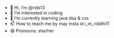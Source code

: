 - 👋 Hi, I’m @rids13
- 👀 I’m interested in coding 
- 🌱 I’m currently learning java dsa & css
- 📫 How to reach me by may insta id i_m_riddhi11
- 😄 Pronouns: she/her

<!---
rids13/rids13 is a ✨ special ✨ repository because its `README.md` (this file) appears on your GitHub profile.
You can click the Preview link to take a look at your changes.
--->
